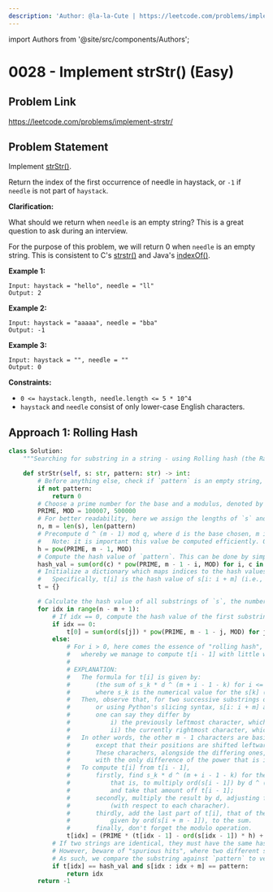 ```yaml
---
description: 'Author: @la-la-Cute | https://leetcode.com/problems/implement-strstr/'
---
```


import Authors from '@site/src/components/Authors';

# 0028 - Implement strStr() (Easy)

## Problem Link

https://leetcode.com/problems/implement-strstr/

## Problem Statement

Implement [strStr()](http://www.cplusplus.com/reference/cstring/strstr/).

Return the index of the first occurrence of needle in haystack, or `-1` if `needle` is not part of `haystack`.

**Clarification:**

What should we return when `needle` is an empty string? This is a great question to ask during an interview.

For the purpose of this problem, we will return 0 when `needle` is an empty string. This is consistent to C's [strstr()](http://www.cplusplus.com/reference/cstring/strstr/) and Java's [indexOf()](https://docs.oracle.com/javase/7/docs/api/java/lang/String.html#indexOf\(java.lang.String\)).

**Example 1:**

```
Input: haystack = "hello", needle = "ll"
Output: 2
```

**Example 2:**

```
Input: haystack = "aaaaa", needle = "bba"
Output: -1
```

**Example 3:**

```
Input: haystack = "", needle = ""
Output: 0
```

**Constraints:**

* `0 <= haystack.length, needle.length <= 5 * 10^4`
* `haystack` and `needle` consist of only lower-case English characters.

## Approach 1: Rolling Hash

<Authors names="@la-la-Cute"/>

```python
class Solution:
    """Searching for substring in a string - using Rolling hash (the Rabin-Karp algorithm)"""

    def strStr(self, s: str, pattern: str) -> int:
        # Before anything else, check if `pattern` is an empty string, in which case we return 0 as required by the problem.
        if not pattern:
            return 0
        # Choose a prime number for the base and a modulus, denoted by d and q respectively.
        PRIME, MOD = 100007, 500000
        # For better readability, here we assign the lengths of `s` and `pattern` to the variables n and m respectively.
        n, m = len(s), len(pattern)
        # Precompute d ^ (m - 1) mod q, where d is the base chosen, m is len(pattern) and q is the modulus chosen.
        #   Note: it is important this value be computed efficiently. One way is to use the built-in pow.
        h = pow(PRIME, m - 1, MOD)
        # Compute the hash value of `pattern`. This can be done by simply applying the formula.
        hash_val = sum(ord(c) * pow(PRIME, m - 1 - i, MOD) for i, c in enumerate(pattern)) % MOD
        # Initialize a dictionary which maps indices to the hash values of their respective substrings.
        #   Specifically, t[i] is the hash value of s[i: i + m] (i.e., an m-sized substring of `s` starting at index `i`)
        t = {}

        # Calculate the hash value of all substrings of `s`, the number of which is n - m.
        for idx in range(n - m + 1):
            # If idx == 0, compute the hash value of the first substring. Just like the way we do it for `pattern` above.
            if idx == 0:
                t[0] = sum(ord(s[j]) * pow(PRIME, m - 1 - j, MOD) for j in range(m)) % MOD
            else:
                # For i > 0, here comes the essence of "rolling hash", 
                #   whereby we manage to compute t[i - 1] with little work.
                #
                # EXPLANATION:
                #   The formula for t[i] is given by:
                #       (the sum of s_k * d ^ (m + i - 1 - k) for i <= k < i + m) mod q
                #       where s_k is the numerical value for the s[k] (here we use the ASCII value).
                #   Then, observe that, for two successive substrings of length m,
                #       or using Python's slicing syntax, s[i: i + m] and s[i + 1: i + m + 1],
                #       one can say they differ by 
                #           i) the previously leftmost character, which is now dropped, and,
                #           ii) the currently rightmost character, which is new part of the substring.
                #   In other words, the other m - 1 characters are basically unaffected 
                #       except that their positions are shifted leftward by one index.
                #       These charachers, alongside the differing ones, make up of both t[i - 1] and t[i], 
                #       with the only difference of the power that is increased by 1.
                #   To compute t[i] from t[i - 1],
                #       firstly, find s_k * d ^ (m + i - 1 - k) for the leftmost character to be dropped,
                #           that is, to multiply ord(s[i - 1]) by d ^ (m - 1) = h (precomputed),
                #           and take that amount off t[i - 1];
                #       secondly, multiply the result by d, adjusting for the power of d having increased by one 
                #           (with respect to each characher).
                #       thirdly, add the last part of t[i], that of the character on the right end, 
                #           given by ord(s[i + m - 1]), to the sum.
                #       finally, don't forget the modulo operation.
                t[idx] = (PRIME * (t[idx - 1] - ord(s[idx - 1]) * h) + ord(s[idx + m - 1])) % MOD
            # If two strings are identical, they must have the same hash value.
            # However, beware of "spurious hits", where two different strings happen to share the same hash value.
            # As such, we compare the substring against `pattern` to verify the result.
            if t[idx] == hash_val and s[idx : idx + m] == pattern:
                return idx
        return -1
```
